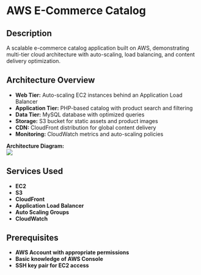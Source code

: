 <h1>AWS E-Commerce Catalog</h1>

<h2>Description</h2>

A scalable e-commerce catalog application built on AWS, demonstrating multi-tier cloud architecture with auto-scaling, load balancing, and content delivery optimization.
<br />

<h2>Architecture Overview</h2>

- <b>Web Tier:</b> Auto-scaling EC2 instances behind an Application Load Balancer
- <b>Application Tier:</b> PHP-based catalog with product search and filtering
- <b>Data Tier:</b> MySQL database with optimized queries
- <b>Storage:</b> S3 bucket for static assets and product images
- <b>CDN:</b> CloudFront distribution for global content delivery
- <b>Monitoring:</b> CloudWatch metrics and auto-scaling policies

<p align="left">
<b>Architecture Diagram:</b> <br/>
<img src=https://i.imgur.com/VOW7yKT.png/>  

<h2>Services Used</h2>

- <b>EC2</b> 
- <b>S3</b>
- <b>CloudFront</b>
- <b>Application Load Balancer</b>
- <b>Auto Scaling Groups</b>
- <b>CloudWatch</b>

<h2>Prerequisites</h2>

- <b>AWS Account with appropriate permissions</b>
- <b>Basic knowledge of AWS Console</b>
- <b>SSH key pair for EC2 access</b>

